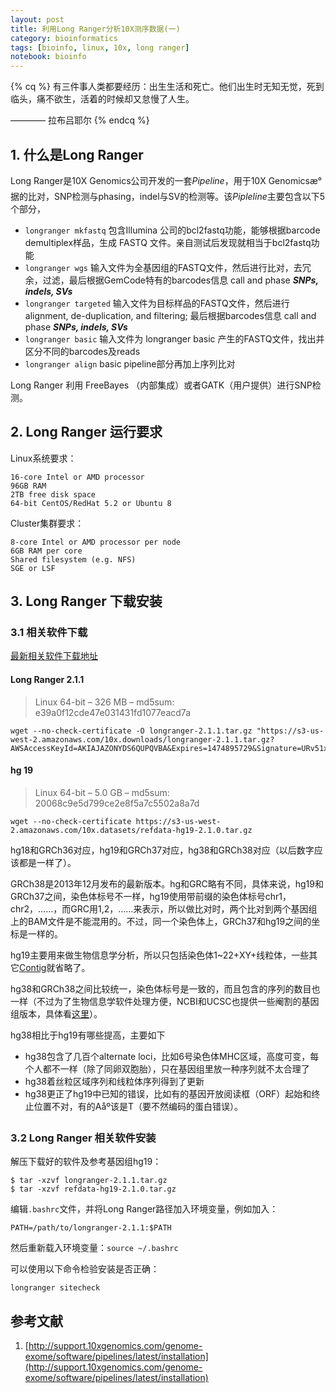 ```yaml
---
layout: post
title: 利用Long Ranger分析10X测序数据(一)
category: bioinformatics
tags: [bioinfo, linux, 10x, long ranger]
notebook: bioinfo
---
```


{% cq %}
有三件事人类都要经历：出生生活和死亡。他们出生时无知无觉，死到临头，痛不欲生，活着的时候却又怠慢了人生。

———— 拉布吕耶尔
{% endcq %}

<!-- more -->

## 1. 什么是Long Ranger

Long Ranger是10X Genomics公司开发的一套*Pipeline*，用于10X Genomicsæ°据的比对，SNP检测与phasing，indel与SV的检测等。该*Pipleline*主要包含以下5个部分，

 - `longranger mkfastq` 包含Illumina 公司的bcl2fastq功能，能够根据barcode demultiplex样品，生成 FASTQ 文件。亲自测试后发现就相当于bcl2fastq功能
 - `longranger wgs` 输入文件为全基因组的FASTQ文件，然后进行比对，去冗余，过滤，最后根据GemCode特有的barcodes信息 call and phase **_SNPs, indels, SVs_**
 - `longranger targeted` 输入文件为目标样品的FASTQ文件，然后进行alignment, de-duplication, and filtering; 最后根据barcodes信息  call and phase **_SNPs, indels, SVs_**
 - `longranger basic` 输入文件为 longranger basic 产生的FASTQ文件，找出并区分不同的barcodes及reads
 - `longranger align` basic pipeline部分再加上序列比对

Long Ranger 利用 FreeBayes （内部集成）或者GATK（用户提供）进行SNP检测。


## 2. Long Ranger 运行要求

Linux系统要求：

```
16-core Intel or AMD processor
96GB RAM
2TB free disk space
64-bit CentOS/RedHat 5.2 or Ubuntu 8
```

Cluster集群要求：

```
8-core Intel or AMD processor per node
6GB RAM per core
Shared filesystem (e.g. NFS)
SGE or LSF
```

## 3. Long Ranger 下载安装

### 3.1 相关软件下载

[最新相关软件下载地址](http://support.10xgenomics.com/genome-exome/software/downloads/latest)

#### Long Ranger 2.1.1

>Linux 64-bit – 326 MB – md5sum: e39a0f12cde47e031431fd1077eacd7a

```
wget --no-check-certificate -O longranger-2.1.1.tar.gz "https://s3-us-west-2.amazonaws.com/10x.downloads/longranger-2.1.1.tar.gz?AWSAccessKeyId=AKIAJAZONYDS6QUPQVBA&Expires=1474895729&Signature=URv51xh85BxZmGu97nj03sn0FgE%3D"
```
#### hg 19

>Linux 64-bit – 5.0 GB – md5sum: 20068c9e5d799ce2e8f5a7c5502a8a7d

```
wget --no-check-certificate https://s3-us-west-2.amazonaws.com/10x.datasets/refdata-hg19-2.1.0.tar.gz
```

hg18和GRCh36对应，hg19和GRCh37对应，hg38和GRCh38对应（以后数字应该都是一样了）。

GRCh38是2013年12月发布的最新版本。hg和GRC略有不同，具体来说，hg19和GRCh37之间，染色体标号不一样，hg19使用带前缀的染色体标号chr1，chr2，……，而GRC用1,2，……来表示，所以做比对时，两个比对到两个基因组上的BAM文件是不能混用的。不过，同一个染色体上，GRCh37和hg19之间的坐标是一样的。

hg19主要用来做生物信息学分析，所以只包括染色体1~22+XY+线粒体，一些其它[Contig](url=https://en.wikipedia.org/wiki/Contig)就省略了。

hg38和GRCh38之间比较统一，染色体标号是一致的，而且包含的序列的数目也一样（不过为了生物信息学软件处理方便，NCBI和UCSC也提供一些阉割的基因组版本，具体看[这里](url=http://hgdownload.cse.ucsc.edu/goldenPath/hg38/bigZips/analysisSet/)）。

hg38相比于hg19有哪些提高，主要如下

 - hg38包含了几百个alternate loci，比如6号染色体MHC区域，高度可变，每个人都不一样（除了同卵双胞胎），只在基因组里放一种序列就不太合理了
 - hg38着丝粒区域序列和线粒体序列得到了更新
 - hg38更正了hg19中已知的错误，比如有的基因开放阅读框（ORF）起始和终止位置不对，有的Aåº该是T（要不然编码的蛋白错误）。

### 3.2 Long Ranger 相关软件安装

解压下载好的软件及参考基因组hg19：

```
$ tar -xzvf longranger-2.1.1.tar.gz
$ tar -xzvf refdata-hg19-2.1.0.tar.gz
```

编辑`.bashrc`文件，并将Long Ranger路径加入环境变量，例如加入：

```
PATH=/path/to/longranger-2.1.1:$PATH
```

然后重新载入环境变量：`source ~/.bashrc`

可以使用以下命令检验安装是否正确：

```
longranger sitecheck
```

## 参考文献

 1. [http://support.10xgenomics.com/genome-exome/software/pipelines/latest/installation](http://support.10xgenomics.com/genome-exome/software/pipelines/latest/installation)
